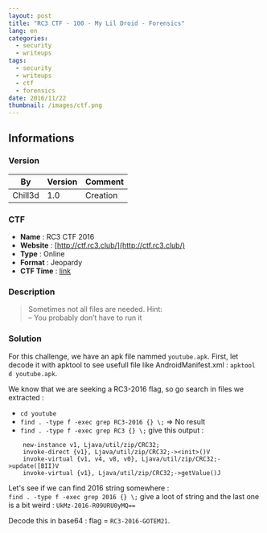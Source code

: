 ```yaml
---
layout: post
title: "RC3 CTF - 100 - My Lil Droid - Forensics"
lang: en
categories:
  - security
  - writeups
tags:
  - security
  - writeups
  - ctf
  - forensics
date: 2016/11/22
thumbnail: /images/ctf.png
---
```

## Informations

### Version

| By      | Version | Comment
| ---     | ---     | ---
| Chill3d | 1.0     | Creation

### CTF

- **Name** : RC3 CTF 2016
- **Website** : [http://ctf.rc3.club/](http://ctf.rc3.club/)
- **Type** : Online
- **Format** : Jeopardy
- **CTF Time** : [link](https://ctftime.org/event/389)

### Description

> Sometimes not all files are needed.
> Hint:  
> – You probably don’t have to run it

### Solution

For this challenge, we have an apk file nammed `youtube.apk`. First, let decode it with apktool to see usefull file like AndroidManifest.xml : `apktool d youtube.apk`.

We know that we are seeking a RC3-2016 flag, so go search in files we extracted :
+ `cd youtube`  
+ `find . -type f -exec grep RC3-2016 {} \;` => No result  
+ `find . -type f -exec grep RC3 {} \;` give this output :

```
    new-instance v1, Ljava/util/zip/CRC32;
    invoke-direct {v1}, Ljava/util/zip/CRC32;-><init>()V
    invoke-virtual {v1, v4, v8, v0}, Ljava/util/zip/CRC32;->update([BII)V
    invoke-virtual {v1}, Ljava/util/zip/CRC32;->getValue()J
```  

Let's see if we can find 2016 string somewhere :   
`find . -type f -exec grep 2016 {} \;` give a loot of string and the last one is a bit weird : `UkMz-2016-R09URU0yMQ==`

Decode this in base64 : flag = `RC3-2016-GOTEM21`.
